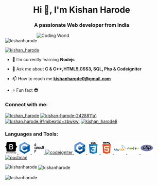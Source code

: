 <h1 align="center">Hi 👋, I'm Kishan Harode</h1>
<h3 align="center">A passionate Web developer from India</h3>
<img align="right" width = 400 alt="Coding World" src="https://user-images.githubusercontent.com/55389276/140866485-8fb1c876-9a8f-4d6a-98dc-08c4981eaf70.gif"/>

<p align="left"> <img src="https://komarev.com/ghpvc/?username=kishanharode&label=Profile%20views&color=0e75b6&style=flat" alt="kishanharode" /> </p>

<p align="left"> <a href="https://twitter.com/kishan_harode" target="blank"><img src="https://img.shields.io/twitter/follow/kishan_harode?logo=twitter&style=for-the-badge" alt="kishan_harode" /></a> </p>

- 🌱 I’m currently learning **Nodejs**

- 💬 Ask me about **C & C++,HTML5,CSS3, SQL, Php & Codeigniter**

- 📫 How to reach me **kishanharode0@gmail.com**

- ⚡ Fun fact **😎**

<h3 align="left">Connect with me:</h3>
<p align="left">
<a href="https://twitter.com/kishan_harode" target="blank"><img align="center" src="https://raw.githubusercontent.com/rahuldkjain/github-profile-readme-generator/master/src/images/icons/Social/twitter.svg" alt="kishan_harode" height="30" width="40" /></a>
<a href="https://linkedin.com/in/kishan-harode-2428811a1" target="blank"><img align="center" src="https://raw.githubusercontent.com/rahuldkjain/github-profile-readme-generator/master/src/images/icons/Social/linked-in-alt.svg" alt="kishan-harode-2428811a1" height="30" width="40" /></a>
<a href="https://fb.com/kishan.harode.9?mibextid=zbwkwl" target="blank"><img align="center" src="https://raw.githubusercontent.com/rahuldkjain/github-profile-readme-generator/master/src/images/icons/Social/facebook.svg" alt="kishan.harode.9?mibextid=zbwkwl" height="30" width="40" /></a>
<a href="https://instagram.com/kishan_harode8" target="blank"><img align="center" src="https://raw.githubusercontent.com/rahuldkjain/github-profile-readme-generator/master/src/images/icons/Social/instagram.svg" alt="kishan_harode8" height="30" width="40" /></a>
</p>

<h3 align="left">Languages and Tools:</h3>
<p align="left"> <a href="https://getbootstrap.com" target="_blank" rel="noreferrer"> <img src="https://raw.githubusercontent.com/devicons/devicon/master/icons/bootstrap/bootstrap-plain-wordmark.svg" alt="bootstrap" width="40" height="40"/> </a> <a href="https://www.cprogramming.com/" target="_blank" rel="noreferrer"> <img src="https://raw.githubusercontent.com/devicons/devicon/master/icons/c/c-original.svg" alt="c" width="40" height="40"/> </a> <a href="https://canvasjs.com" target="_blank" rel="noreferrer"> <img src="https://raw.githubusercontent.com/Hardik0307/Hardik0307/master/assets/canvasjs-charts.svg" alt="canvasjs" width="40" height="40"/> </a> <a href="https://codeigniter.com" target="_blank" rel="noreferrer"> <img src="https://cdn.worldvectorlogo.com/logos/codeigniter.svg" alt="codeigniter" width="40" height="40"/> </a> <a href="https://www.w3schools.com/cpp/" target="_blank" rel="noreferrer"> <img src="https://raw.githubusercontent.com/devicons/devicon/master/icons/cplusplus/cplusplus-original.svg" alt="cplusplus" width="40" height="40"/> </a> <a href="https://www.w3schools.com/css/" target="_blank" rel="noreferrer"> <img src="https://raw.githubusercontent.com/devicons/devicon/master/icons/css3/css3-original-wordmark.svg" alt="css3" width="40" height="40"/> </a> <a href="https://www.w3.org/html/" target="_blank" rel="noreferrer"> <img src="https://raw.githubusercontent.com/devicons/devicon/master/icons/html5/html5-original-wordmark.svg" alt="html5" width="40" height="40"/> </a> <a href="https://www.mysql.com/" target="_blank" rel="noreferrer"> <img src="https://raw.githubusercontent.com/devicons/devicon/master/icons/mysql/mysql-original-wordmark.svg" alt="mysql" width="40" height="40"/> </a> <a href="https://nodejs.org" target="_blank" rel="noreferrer"> <img src="https://raw.githubusercontent.com/devicons/devicon/master/icons/nodejs/nodejs-original-wordmark.svg" alt="nodejs" width="40" height="40"/> </a> <a href="https://www.php.net" target="_blank" rel="noreferrer"> <img src="https://raw.githubusercontent.com/devicons/devicon/master/icons/php/php-original.svg" alt="php" width="40" height="40"/> </a> <a href="https://postman.com" target="_blank" rel="noreferrer"> <img src="https://www.vectorlogo.zone/logos/getpostman/getpostman-icon.svg" alt="postman" width="40" height="40"/> </a> </p>

<p><img align="left" src="https://github-readme-stats.vercel.app/api/top-langs?username=kishanharode&show_icons=true&locale=en&layout=compact" alt="kishanharode" /></p>

<p>&nbsp;<img align="center" src="https://github-readme-stats.vercel.app/api?username=kishanharode&show_icons=true&locale=en" alt="kishanharode" /></p>

<p><img align="center" src="https://github-readme-streak-stats.herokuapp.com/?user=kishanharode&" alt="kishanharode" /></p>
